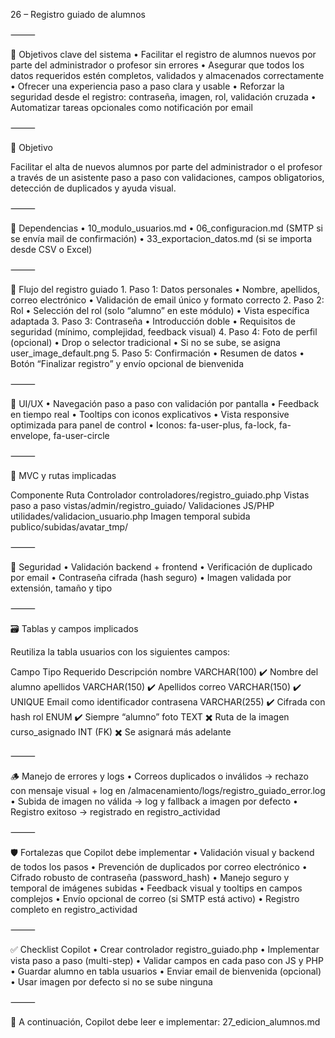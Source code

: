 26 – Registro guiado de alumnos

⸻

🎯 Objetivos clave del sistema
	•	Facilitar el registro de alumnos nuevos por parte del administrador o profesor sin errores
	•	Asegurar que todos los datos requeridos estén completos, validados y almacenados correctamente
	•	Ofrecer una experiencia paso a paso clara y usable
	•	Reforzar la seguridad desde el registro: contraseña, imagen, rol, validación cruzada
	•	Automatizar tareas opcionales como notificación por email

⸻

🧭 Objetivo

Facilitar el alta de nuevos alumnos por parte del administrador o el profesor a través de un asistente paso a paso con validaciones, campos obligatorios, detección de duplicados y ayuda visual.

⸻

🔗 Dependencias
	•	10_modulo_usuarios.md
	•	06_configuracion.md (SMTP si se envía mail de confirmación)
	•	33_exportacion_datos.md (si se importa desde CSV o Excel)

⸻

🔀 Flujo del registro guiado
	1.	Paso 1: Datos personales
	•	Nombre, apellidos, correo electrónico
	•	Validación de email único y formato correcto
	2.	Paso 2: Rol
	•	Selección del rol (solo “alumno” en este módulo)
	•	Vista específica adaptada
	3.	Paso 3: Contraseña
	•	Introducción doble
	•	Requisitos de seguridad (mínimo, complejidad, feedback visual)
	4.	Paso 4: Foto de perfil (opcional)
	•	Drop o selector tradicional
	•	Si no se sube, se asigna user_image_default.png
	5.	Paso 5: Confirmación
	•	Resumen de datos
	•	Botón “Finalizar registro” y envío opcional de bienvenida

⸻

🧪 UI/UX
	•	Navegación paso a paso con validación por pantalla
	•	Feedback en tiempo real
	•	Tooltips con iconos explicativos
	•	Vista responsive optimizada para panel de control
	•	Iconos: fa-user-plus, fa-lock, fa-envelope, fa-user-circle

⸻

🧱 MVC y rutas implicadas

Componente	Ruta
Controlador	controladores/registro_guiado.php
Vistas paso a paso	vistas/admin/registro_guiado/
Validaciones JS/PHP	utilidades/validacion_usuario.php
Imagen temporal subida	publico/subidas/avatar_tmp/


⸻

🔐 Seguridad
	•	Validación backend + frontend
	•	Verificación de duplicado por email
	•	Contraseña cifrada (hash seguro)
	•	Imagen validada por extensión, tamaño y tipo

⸻

🗃️ Tablas y campos implicados

Reutiliza la tabla usuarios con los siguientes campos:

Campo	Tipo	Requerido	Descripción
nombre	VARCHAR(100)	✔️	Nombre del alumno
apellidos	VARCHAR(150)	✔️	Apellidos
correo	VARCHAR(150)	✔️ UNIQUE	Email como identificador
contrasena	VARCHAR(255)	✔️	Cifrada con hash
rol	ENUM	✔️	Siempre “alumno”
foto	TEXT	✖️	Ruta de la imagen
curso_asignado	INT (FK)	✖️	Se asignará más adelante


⸻

🪵 Manejo de errores y logs
	•	Correos duplicados o inválidos → rechazo con mensaje visual + log en /almacenamiento/logs/registro_guiado_error.log
	•	Subida de imagen no válida → log y fallback a imagen por defecto
	•	Registro exitoso → registrado en registro_actividad

⸻

🛡️ Fortalezas que Copilot debe implementar
	•	Validación visual y backend de todos los pasos
	•	Prevención de duplicados por correo electrónico
	•	Cifrado robusto de contraseña (password_hash)
	•	Manejo seguro y temporal de imágenes subidas
	•	Feedback visual y tooltips en campos complejos
	•	Envío opcional de correo (si SMTP está activo)
	•	Registro completo en registro_actividad

⸻

✅ Checklist Copilot
	•	Crear controlador registro_guiado.php
	•	Implementar vista paso a paso (multi-step)
	•	Validar campos en cada paso con JS y PHP
	•	Guardar alumno en tabla usuarios
	•	Enviar email de bienvenida (opcional)
	•	Usar imagen por defecto si no se sube ninguna

⸻

📌 A continuación, Copilot debe leer e implementar: 27_edicion_alumnos.md